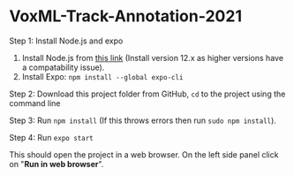 # VoxML-Track-Annotation-2021
Step 1: Install Node.js and expo

1. Install Node.js from [this link](https://nodejs.org/en/download/) (Install version 12.x as higher versions have a compatability issue).
2. Install Expo: `npm install --global expo-cli`

Step 2: Download this project folder from GitHub, `cd` to the project using the command line

Step 3: Run `npm install` (If this throws errors then run `sudo npm install`). 

Step 4: Run `expo start`

This should open the project in a web browser.  On the left side panel click on "**Run in web browser**".
